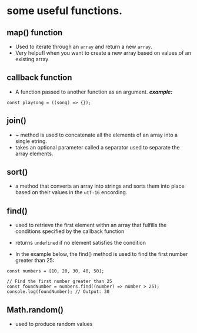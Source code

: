 # some useful functions.

## map() function
- Used to iterate through an `array` and return a new `array`.
- Very helpufl when you want to create a new array based on values of an existing array

## callback function
- A function passed to another function as an argument.
***example:***
```
const playsong = ((song) => {});
```

## join()
- ~ method is used to concatenate all the elements of an array into a single etring.
- takes an optional parameter called a separator used to separate the array elements.

## sort()
- a method that converts an array into strings and sorts them into place based on their values in the `utf-16` encording.

## find()
- used to retrieve the first element withn an array that fulfills the conditions specified by the callback function
- returns `undefined` if no element satisfies the condition

- In the example below, the find() method is used to find the first number greater than 25:
```
const numbers = [10, 20, 30, 40, 50];

// Find the first number greater than 25
const foundNumber = numbers.find((number) => number > 25);
console.log(foundNumber); // Output: 30
```

## Math.random()
- used to produce random values